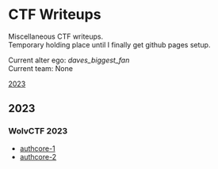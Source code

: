 # CTF Writeups 
Miscellaneous CTF writeups.  
Temporary holding place until I finally get github pages setup.  

Current alter ego: *daves\_biggest\_fan*  
Current team: None 

[2023](#2023)

## 2023 

###  WolvCTF 2023 

- [authcore-1](WolvCTF23/authcore-1/authcore-1.md)
- [authcore-2](WolvCTF23/authcore-2/authcore-2.md)


